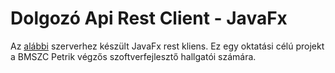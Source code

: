 # Dolgozó Api Rest Client - JavaFx
Az [alábbi](https://github.com/darkbeast0106/DolgozoCodeigniterApi) szerverhez készült JavaFx rest kliens. Ez egy oktatási célú projekt a BMSZC Petrik végzős szoftverfejlesztő hallgatói számára.

